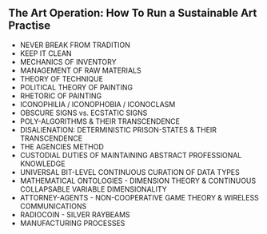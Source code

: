 The Art Operation: How To Run a Sustainable Art Practise
--------------------------------------------------------

* NEVER BREAK FROM TRADITION
* KEEP IT CLEAN
* MECHANICS OF INVENTORY
* MANAGEMENT OF RAW MATERIALS
* THEORY OF TECHNIQUE
* POLITICAL THEORY OF PAINTING
* RHETORIC OF PAINTING
* ICONOPHILIA / ICONOPHOBIA / ICONOCLASM
* OBSCURE SIGNS vs. ECSTATIC SIGNS
* POLY-ALGORITHMS & THEIR TRANSCENDENCE
* DISALIENATION: DETERMINISTIC PRISON-STATES & THEIR TRANSCENDENCE
* THE AGENCIES METHOD
* CUSTODIAL DUTIES OF MAINTAINING ABSTRACT PROFESSIONAL KNOWLEDGE
* UNIVERSAL BIT-LEVEL CONTINUOUS CURATION OF DATA TYPES
* MATHEMATICAL ONTOLOGIES - DIMENSION THEORY & CONTINUOUS COLLAPSABLE VARIABLE DIMENSIONALITY
* ATTORNEY-AGENTS - NON-COOPERATIVE GAME THEORY & WIRELESS COMMUNICATIONS
* RADIOCOIN - SILVER RAYBEAMS
* MANUFACTURING PROCESSES
